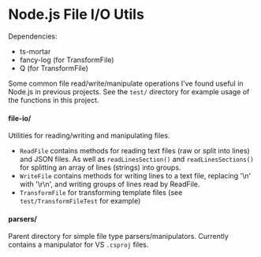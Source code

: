 Node.js File I/O Utils
==============

Dependencies:
- ts-mortar
- fancy-log (for TransformFile)
- Q (for TransformFile)

Some common file read/write/manipulate operations I've found useful in Node.js in previous projects.
See the `test/` directory for example usage of the functions in this project.


#### file-io/
Utilities for reading/writing and manipulating files.
 - `ReadFile` contains methods for reading text files (raw or split into lines) and JSON files. As well as `readLinesSection()` and `readLinesSections()` for splitting an array of lines (strings) into groups.
 - `WriteFile` contains methods for writing lines to a text file, replacing '\n' with '\r\n', and writing groups of lines read by ReadFile.
 - `TransformFile` for transforming template files (see `test/TransformFileTest` for example)

#### parsers/
Parent directory for simple file type parsers/manipulators.
Currently contains a manipulator for VS `.csproj` files.
